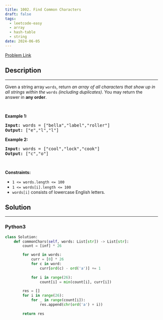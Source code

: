 ```yaml
---
title: 1002. Find Common Characters
draft: false
tags: 
  - leetcode-easy
  - array
  - hash-table
  - string
date: 2024-06-05
---
```


[Problem Link](https://leetcode.com/problems/find-common-characters/)

## Description

---
<p>Given a string array <code>words</code>, return <em>an array of all characters that show up in all strings within the </em><code>words</code><em> (including duplicates)</em>. You may return the answer in <strong>any order</strong>.</p>

<p>&nbsp;</p>
<p><strong class="example">Example 1:</strong></p>
<pre><strong>Input:</strong> words = ["bella","label","roller"]
<strong>Output:</strong> ["e","l","l"]
</pre><p><strong class="example">Example 2:</strong></p>
<pre><strong>Input:</strong> words = ["cool","lock","cook"]
<strong>Output:</strong> ["c","o"]
</pre>
<p>&nbsp;</p>
<p><strong>Constraints:</strong></p>

<ul>
	<li><code>1 &lt;= words.length &lt;= 100</code></li>
	<li><code>1 &lt;= words[i].length &lt;= 100</code></li>
	<li><code>words[i]</code> consists of lowercase English letters.</li>
</ul>


## Solution

---
### Python3
``` py title='find-common-characters'
class Solution:
    def commonChars(self, words: List[str]) -> List[str]:
        count = [inf] * 26

        for word in words:
            curr = [0] * 26
            for c in word:
                curr[ord(c) - ord('a')] += 1
            
            for i in range(26):
                count[i] = min(count[i], curr[i])
        
        res = []
        for i in range(26):
            for _ in range(count[i]):
                res.append(chr(ord('a') + i))
        
        return res
```

